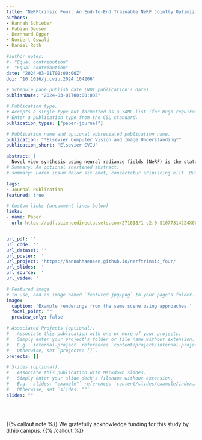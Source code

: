 ```yaml
---
title: "NeRFtrinsic Four: An End-To-End Trainable NeRF Jointly Optimizing Diverse Intrinsic and Extrinsic Camera Parameters"
authors:
- Hannah Schieber
- Fabian Deuser
- Bernhard Egger
- Norbert Oswald
- Daniel Roth

#author_notes:
#- "Equal contribution"
#- "Equal contribution"
date: "2024-03-01T00:00:00Z"
doi: "10.1016/j.cviu.2024.104206"

# Schedule page publish date (NOT publication's date).
publishDate: "2024-03-01T00:00:00Z"

# Publication type.
# Accepts a single type but formatted as a YAML list (for Hugo requirements).
# Enter a publication type from the CSL standard.
publication_types: ["paper-journal"]

# Publication name and optional abbreviated publication name.
publication: "*Elsevier Computer Vision and Image Understanding*"
publication_short: "Elsevier CVIU"

abstract: |
  Novel view synthesis using neural radiance fields (NeRF) is the state-of-the-art technique for generating high-quality images from novel viewpoints. Existing methods require a priori knowledge about extrinsic and intrinsic camera parameters. This limits their applicability to synthetic scenes, or real-world scenarios with the necessity of a preprocessing step. Current research on the joint optimization of camera parameters and NeRF focuses on refining noisy extrinsic camera parameters and often relies on the preprocessing of intrinsic camera parameters. Further approaches are limited to cover only one single camera intrinsic. To address these limitations, we propose a novel end-to-end trainable approach called NeRFtrinsic Four. We utilize Gaussian Fourier features to estimate extrinsic camera parameters and dynamically predict varying intrinsic camera parameters through the supervision of the projection error. Our approach outperforms existing joint optimization methods on LLFF and BLEFF. In addition to these existing datasets, we introduce a new dataset called iFF with varying intrinsic camera parameters. NeRFtrinsic Four is a step forward in joint optimization NeRF-based view synthesis and enables more realistic and flexible rendering in real-world scenarios with varying camera parameters.
# Summary. An optional shortened abstract.
# summary: Lorem ipsum dolor sit amet, consectetur adipiscing elit. Duis posuere tellus ac convallis placerat. Proin tincidunt magna sed ex sollicitudin condimentum.

tags:
- Journal Publication
featured: true

# Custom links (uncomment lines below)
links:
- name: Paper
  url: https://pdf.sciencedirectassets.com/271018/1-s2.0-S1077314224X00107/1-s2.0-S107731422400287X/main.pdf?X-Amz-Security-Token=IQoJb3JpZ2luX2VjEEkaCXVzLWVhc3QtMSJHMEUCIA%2F02dxNdxOaajn1D%2BeMyvk47m1zXRCuEaoV%2FVqUoUoBAiEA0QdIX5%2F8zH3dDwUlTqWtP2tR0HcuNUcOYlLu9B8MFVcqsgUIQhAFGgwwNTkwMDM1NDY4NjUiDLq%2BHIaMVNsE%2BbSL3SqPBbryg0rjYok2IWkzszTuS8S3pBbmdQ163OpeqMYNDm%2BEf1wiX2znn5ZpSey7cBuaFn1MgtPnO8P4z4CeLxwrfiBRU6Dy1TywCdkLuWydNUsmJoVh7bIGgiQxH6V8cJlopIzAuk5wmOLi3uLeS%2B3XSAKgq29GzfhBbKWlvXX0SjHUp90uK1aN0Zc2kofNGB6M6vt5IzVSXK8xgMejpngW7Gw7OGIDURQJUk8WXCfiZZ%2BrEYBtMM07ncvof9E2WTYGeqFKvA9yMRljZjitj7pPErQpRtiTGuALnTVaAq6dr%2BDA%2BdKWjRqSWq8fa7H53ufVvdNda4ShhSe2u28pK3YWxbyQrrFIOl1TTCLV2Zm4%2BNcaisn%2BvdeahBimvzYqZAh1h2CnYCqhSCSJgLPdhobuYXp6UifoBE93J1TP7uiUZK3fhXVRGnUVM8pttX4a6kKEXWK4k64yuvQAh49tlNtJgN9PVU5gQMWBRb2EqmKautwIyCWqTdodSpi%2FprUJR55e5qGqSYQ%2B1MlZ%2BxcOl94tSWxS%2BSVw7I%2FCx7rk0T9UCXE7lqpMjPVeZ63ZNIf3PhngzgTDj0T2wTaEKkJ6ElddPQk9G%2BTJsOtlW0RewoXPIGFdHjO9rna5Fo89nD2mIIKkmN%2Fzaj8ZsNze%2Fp5mUl1wPJYA6iJjyfpc8jnekM9hYtfYjEwXBBojYcALdaFhAM0AO7HeaurtSpnOAN36tebNc0x5N61%2BGURNfwI6ycqtyfvEuSr0d0NbH2zG60l%2BDPQS%2Fu1rxuZlwkgjtxnKK8p3r4Zm%2FrOnQPDjYz%2BpUbj3ljFA6PD%2Fu6ezqb6wRRQaR1edtoqz8WhPem7rlbkrV87Tx0qSW4WSHC%2FsBexs1H8CQKcw0YujvAY6sQHhuCrdcHk1GfbgIle%2FQb13JW6f0VQgLcRqQJH1OzWQomO1MMEEiADGS13526u9eLyEIsz24sqd3sBzejyIM%2BK4iQ8j5hBaZAra1idPGdN%2BwTnAH2nHPk7rBQBRaFkKB59C8rI4gNCwWCNbX15KO6u4juik4XdOq2tOCTeA3nhsMMBhHZ5aINBwK8J56ONRj48l96%2Ffp6yUGVlrcjjkAeWf%2B5U%2FCfx5XMpmx4S3B9hr4hw%3D&X-Amz-Algorithm=AWS4-HMAC-SHA256&X-Amz-Date=20250116T094015Z&X-Amz-SignedHeaders=host&X-Amz-Expires=300&X-Amz-Credential=ASIAQ3PHCVTY5YM4XVED%2F20250116%2Fus-east-1%2Fs3%2Faws4_request&X-Amz-Signature=e5b317a3d3f1c25f64f76b1eb18efa3197100cad4840aa5a98f7e312bd714c74&hash=a53923dbf56f00a4b6539e5b956f559e9bbf32c7ed3fb23ecb5720fe75091a10&host=68042c943591013ac2b2430a89b270f6af2c76d8dfd086a07176afe7c76c2c61&pii=S107731422400287X&tid=spdf-5324ad37-1498-4768-b94b-78308212a15d&sid=b406ecf88a4cd443788b41a518b620170edfgxrqb&type=client&tsoh=d3d3LnNjaWVuY2VkaXJlY3QuY29t&ua=02055f5454065d515a07&rr=902d249d7a5ddc96&cc=de


url_pdf: ''
url_code: ''
url_dataset: ''
url_poster: ''
url_project: 'https://hannahhaensen.github.io/nerftrinsic_four/'
url_slides: ''
url_source: ''
url_video: ''

# Featured image
# To use, add an image named `featured.jpg/png` to your page's folder. 
image:
  caption: 'Example renderings from the same scene using approaches.'
  focal_point: ""
  preview_only: false

# Associated Projects (optional).
#   Associate this publication with one or more of your projects.
#   Simply enter your project's folder or file name without extension.
#   E.g. `internal-project` references `content/project/internal-project/index.md`.
#   Otherwise, set `projects: []`.
projects: []

# Slides (optional).
#   Associate this publication with Markdown slides.
#   Simply enter your slide deck's filename without extension.
#   E.g. `slides: "example"` references `content/slides/example/index.md`.
#   Otherwise, set `slides: ""`.
slides: ""
---
```




<br>

{{% callout note %}}
We gratefully acknowledge funding for this study by d.hip campus. 
{{% /callout %}}


